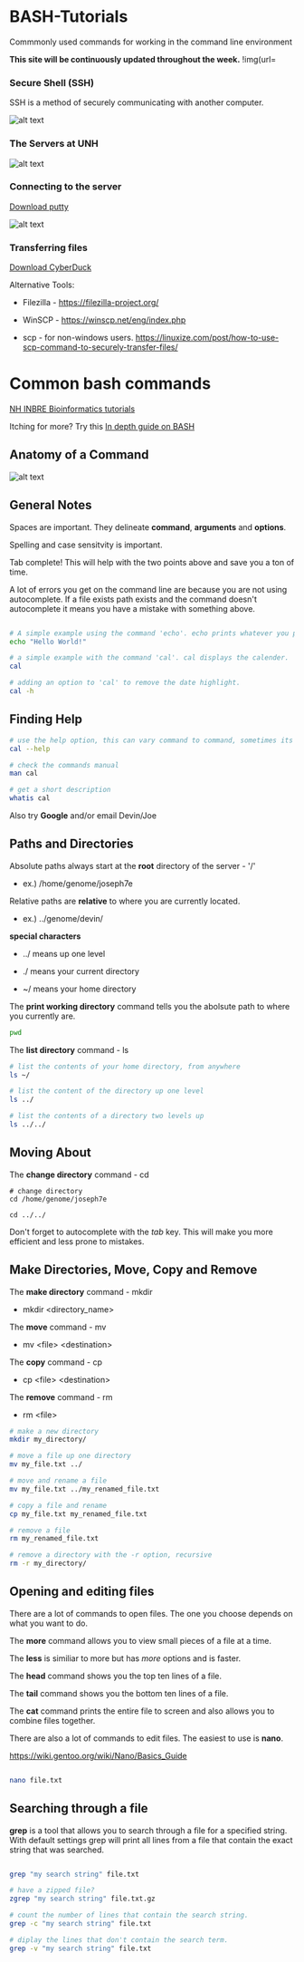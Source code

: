 # BASH-Tutorials
Commmonly used commands for working in the command line environment

**This site will be continuously updated throughout the week.**
!img(url=

### Secure Shell (SSH)
SSH is a method of securely communicating with another computer.

![alt text](https://www.hostinger.com/tutorials/wp-content/uploads/sites/2/2017/07/symmetric-encryption-ssh-tutorial.jpg)

### The Servers at UNH

![alt text](https://github.com/Joseph7e/HCGS-BASH-tutorial/blob/master/UNH_servers2.png?raw=true)


### Connecting to the server

[Download putty](https://www.putty.org/)

![alt text](https://github.com/Joseph7e/HCGS-BASH-tutorial/blob/master/Putty.PNG?raw=true)

### Transferring files

[Download CyberDuck](https://cyberduck.io/download/)

Alternative Tools:

  * Filezilla - https://filezilla-project.org/

  * WinSCP - https://winscp.net/eng/index.php

  * scp - for non-windows users. https://linuxize.com/post/how-to-use-scp-command-to-securely-transfer-files/

# Common bash commands

[NH INBRE Bioinformatics tutorials](http://nhinbre.org/bioinformatics-modules/)

Itching for more? Try this [In depth guide on BASH](https://guide.bash.academy/)


## Anatomy of a Command

![alt text](https://github.com/Joseph7e/HCGS-BASH-tutorial/blob/master/anatomy.png?raw=true)


## General Notes

  Spaces are important. They delineate **command**, **arguments** and **options**. 

  Spelling and case sensitvity is important.
 
   Tab complete! This will help with the two points above and save you a ton of time. 

A lot of errors you get on the command line are because you are not using autocomplete. If a file exists path exists and the command doesn't autocomplete it means you have a mistake with something above.


```bash

# A simple example using the command 'echo'. echo prints whatever you put as an argument to the terminal.
echo "Hello World!"

# a simple example with the command 'cal'. cal displays the calender.
cal

# adding an option to 'cal' to remove the date highlight.
cal -h

```

## Finding Help

```bash
# use the help option, this can vary command to command, sometimes its '-h' or '-help'
cal --help

# check the commands manual
man cal

# get a short description
whatis cal

```

Also try **Google** and/or email Devin/Joe



## Paths and Directories

Absolute paths always start at the **root** directory of the server - '/'
  + ex.) /home/genome/joseph7e

Relative paths are **relative** to where you are currently located.
  + ex.) ../genome/devin/


**special characters**

  + ../ means up one level

  + ./ means your current directory

  + ~/ means your home directory


The **print working directory** command tells you the abolsute path to where you currently are.

```bash
pwd
```

The **list directory** command - ls

```bash
# list the contents of your home directory, from anywhere
ls ~/

# list the content of the directory up one level
ls ../

# list the contents of a directory two levels up
ls ../../

```

## Moving About

The **change directory** command - cd

```
# change directory 
cd /home/genome/joseph7e

cd ../../

```

Don't forget to autocomplete with the *tab* key. This will make you more efficient and less prone to mistakes.


## Make Directories, Move, Copy and Remove

The **make directory** command - mkdir

  + mkdir \<directory_name>

The **move** command - mv

  + mv \<file> \<destination>

The **copy** command - cp

  + cp \<file> \<destination>

The **remove** command - rm

  + rm \<file>

```bash
# make a new directory
mkdir my_directory/

# move a file up one directory
mv my_file.txt ../

# move and rename a file
mv my_file.txt ../my_renamed_file.txt

# copy a file and rename
cp my_file.txt my_renamed_file.txt

# remove a file
rm my_renamed_file.txt

# remove a directory with the -r option, recursive
rm -r my_directory/

```


## Opening and editing files

There are a lot of commands to open files. The one you choose depends on what you want to do.

The **more** command allows you to view small pieces of a file at a time.

The **less** is similiar to more but has *more* options and is faster.

The **head** command shows you the top ten lines of a file.

The **tail** command shows you the bottom ten lines of a file.

The **cat** command prints the entire file to screen and also allows you to combine files together.


There are also a lot of commands to edit files. The easiest to use is **nano**.

https://wiki.gentoo.org/wiki/Nano/Basics_Guide


```bash

nano file.txt

```
## Searching through a file

**grep** is a tool that allows you to search through a file for a specified string. With default settings grep will print all lines from a file that contain the exact string that was searched.

```bash

grep "my search string" file.txt

# have a zipped file?
zgrep "my search string" file.txt.gz

# count the number of lines that contain the search string.
grep -c "my search string" file.txt

# diplay the lines that don't contain the search term.
grep -v "my search string" file.txt

```






